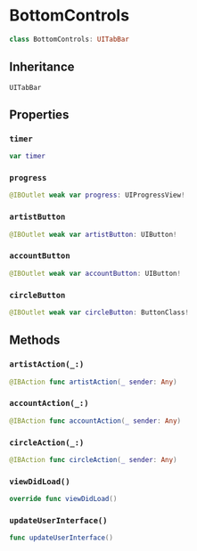 # BottomControls

``` swift
class BottomControls: UITabBar 
```

## Inheritance

`UITabBar`

## Properties

### `timer`

``` swift
var timer 
```

### `progress`

``` swift
@IBOutlet weak var progress: UIProgressView!
```

### `artistButton`

``` swift
@IBOutlet weak var artistButton: UIButton!
```

### `accountButton`

``` swift
@IBOutlet weak var accountButton: UIButton!
```

### `circleButton`

``` swift
@IBOutlet weak var circleButton: ButtonClass!
```

## Methods

### `artistAction(_:)`

``` swift
@IBAction func artistAction(_ sender: Any) 
```

### `accountAction(_:)`

``` swift
@IBAction func accountAction(_ sender: Any) 
```

### `circleAction(_:)`

``` swift
@IBAction func circleAction(_ sender: Any) 
```

### `viewDidLoad()`

``` swift
override func viewDidLoad() 
```

### `updateUserInterface()`

``` swift
func updateUserInterface() 
```
